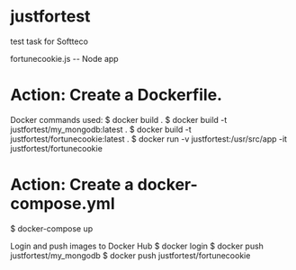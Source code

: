 # justfortest
test task for Softteco

fortunecookie.js -- Node app

# Action: Create a Dockerfile.

Docker commands used: 
$ docker build .
$ docker build -t justfortest/my_mongodb:latest .
$ docker build -t justfortest/fortunecookie:latest .
$ docker run -v justfortest:/usr/src/app -it justfortest/fortunecookie


# Action: Create a docker-compose.yml
$ docker-compose up

Login and push images to Docker Hub
$ docker login
$ docker push justfortest/my_mongodb
$ docker push justfortest/fortunecookie
